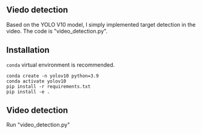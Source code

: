 ## Viedo detection

Based on the YOLO V10 model, I simply implemented target detection in the video. The code is "video_detection.py".

## Installation
`conda` virtual environment is recommended. 
```
conda create -n yolov10 python=3.9
conda activate yolov10
pip install -r requirements.txt
pip install -e .
```

## Video detection

Run "video_detection.py"
